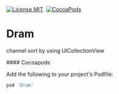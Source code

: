 [![License MIT](https://img.shields.io/badge/license-MIT-green.svg?style=flat)](https://raw.githubusercontent.com/emsihyo/Dram/master/LICENSE)&nbsp;
[![CocoaPods](http://img.shields.io/cocoapods/v/Dram.svg?style=flat)](http://cocoapods.org/?q=Dram)&nbsp;
# Dram

channel sort by using UICollectionView 

<iframeh height=500 width=233 src="https://raw.githubusercontent.com/emsihyo/Dram/master/demo.gif">
#### Cocoapods

Add the following to your project's Podfile:
```ruby
pod 'Dram'
```

